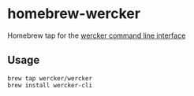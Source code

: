 # homebrew-wercker

Homebrew tap for the [wercker command line interface](http://wercker.com/cli)

## Usage

```
brew tap wercker/wercker
brew install wercker-cli
```


